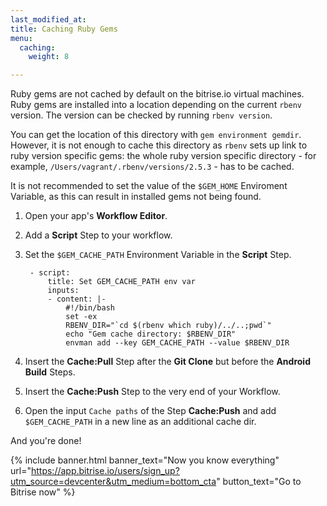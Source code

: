 ```yaml
---
last_modified_at: 
title: Caching Ruby Gems
menu:
  caching:
    weight: 8

---
```

Ruby gems are not cached by default on the bitrise.io virtual machines. Ruby gems are installed into a location depending on the current `rbenv` version. The version can be checked by running `rbenv version`. 

You can get the location of this directory with `gem environment gemdir`. However, it is not enough to cache this directory as `rbenv` sets up link to ruby version specific gems: the whole ruby version specific directory - for example, `/Users/vagrant/.rbenv/versions/2.5.3` - has to be cached. 

It is not recommended to set the value of the `$GEM_HOME` Enviroment Variable, as this can result in installed gems not being found.

1. Open your app's **Workflow Editor**.
2. Add a **Script** Step to your workflow.
3. Set the `$GEM_CACHE_PATH` Environment Variable in the **Script** Step.

        - script:
            title: Set GEM_CACHE_PATH env var
            inputs:
            - content: |-
                #!/bin/bash
                set -ex
                RBENV_DIR="`cd $(rbenv which ruby)/../..;pwd`"
                echo "Gem cache directory: $RBENV_DIR"
                envman add --key GEM_CACHE_PATH --value $RBENV_DIR
4. Insert the **Cache:Pull** Step after the **Git Clone** but before the **Android Build** Steps.
5. Insert the **Cache:Push** Step to the very end of your Workflow.
6. Open the input `Cache paths` of the Step **Cache:Push** and add `$GEM_CACHE_PATH` in a new line as an additional cache dir.

And you're done!

{% include banner.html banner_text="Now you know everything" url="https://app.bitrise.io/users/sign_up?utm_source=devcenter&utm_medium=bottom_cta" button_text="Go to Bitrise now" %}